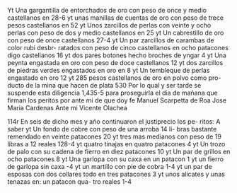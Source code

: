 Yt Una gargantilla de entorchados de oro con peso de
once y medio castellanos en 28-6
yt unas manillas de cuentas de oro con peso de trece
pesos castellanos en 52
yt Unos zarcillos de perlas con veinte y ocho perlas
con peso de dos y medio castellanos en 25
yt Un cabrestillo de oro con peso de once castellanos 27-4
yt Un par zarcillos de carambas de color rubi desbr-
ratados con peso de cinco castellanos en ocho
patacones digo castellanos 16
yt dos pares botones hecho broches de yngar 4
yt Una peynta engastada en oro con peso de doce
castellanos 12
yt dos zarcillos de piedras verdes engastados en
oro en 8
yt Un tembleque de perlas engastado en oro 12
yt 285 pesos castellanos de oro en polvo como pro-
ducto de la mina que hacen de plata 530
Por lo qual y ser tarde se suspende esta diligencia 1,435-5
para proseguirla el dia de mañana que firman los peritos por
ante mi de que doy fe
Manuel Scarpetta de Roa Jose Maria Cardenas
Ante mi Vicente Olachea

114r En seis de dicho mes y año continuaron el justiprecio los pe-
ritos: A saber
yt Un fondo de cobre con peso de una arroba 14 li-
bras bastante remendado en veinte patacones 20
yt tres mas medianos con peso de 19 libras a 12
reales 128-4
yt quatro tinajas en quatro patacones 4
yt Un trozo de palo con su cadena de fierro en diez
patacones 10
yt Un par de grillos en ocho patacones 8
yt Una garlopa con su caxa en un patacon 1
yt un fierro de garlopa sin caxa -4
yt un martillo con pie de cobra 1-4
yt un par de esposas con dos collares todo en tres
patacones 3
yt unos alicates y unas tenazas en: un patacon qua-
tro reales 1-4